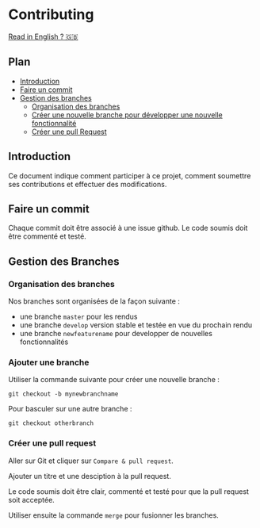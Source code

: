 # Contributing

[Read in English ? 🇬🇧](https://github.com/PNS-PS7and8/ps7-20-21-al-ihm2/blob/master/CONTRIBUTING.md)

## Plan
* [Introduction](#Introduction)
* [Faire un commit](#Faire-un-commit)
* [Gestion des branches](#Gestion-des-Branches)
  * [Organisation des branches](#Organisation-des-branches)
  * [Créer une nouvelle branche pour développer une nouvelle fonctionnalité](#Ajouter-une-branche)
  * [Créer une pull Request](#Créer-une-pull-request)

## Introduction
Ce document indique comment participer à ce projet, comment soumettre ses contributions et effectuer des modifications.

## Faire un commit
Chaque commit doit être associé à une issue github. Le code soumis doit être commenté et testé.


## Gestion des Branches
  ### Organisation des branches
  Nos branches sont organisées de la façon suivante : 
  * une branche `master` pour les rendus
  * une branche `develop` version stable et testée en vue du prochain rendu
  * une branche `newfeaturename` pour developper de nouvelles fonctionnalités
  
  ### Ajouter une branche
  Utiliser la commande suivante pour créer une nouvelle branche : 
  
  ```
  git checkout -b mynewbranchname
  ```
  
  Pour basculer sur une autre branche : 
  
  ```
  git checkout otherbranch
  ```
 
  
  ### Créer une pull request
  Aller sur Git et cliquer sur `Compare & pull request`.
  
  Ajouter un titre et une desciption à la pull request.
  
  Le code soumis doit être clair, commenté et testé pour que la pull request soit acceptée.
  
  Utiliser ensuite la commande `merge` pour fusionner les branches.
